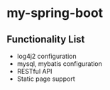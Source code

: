 # my-spring-boot

## Functionality List
- log4j2 configuration
- mysql, mybatis configuration
- RESTful API
- Static page support